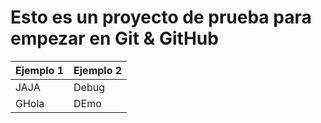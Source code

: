# Esto es un proyecto de prueba para empezar en Git & GitHub

| Ejemplo 1 | Ejemplo 2 |
| ------ | ------ |
| JAJA | Debug |
| GHola | DEmo |
